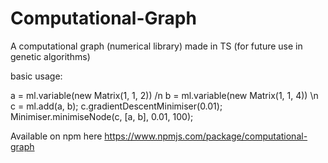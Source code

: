 # Computational-Graph
A computational graph (numerical library) made in TS (for future use in genetic algorithms)


basic usage:

a = ml.variable(new Matrix(1, 1, 2)) /n
b = ml.variable(new Matrix(1, 1, 4)) \n
c = ml.add(a, b);
c.gradientDescentMinimiser(0.01);
Minimiser.minimiseNode(c, [a, b], 0.01, 100);


Available on npm here https://www.npmjs.com/package/computational-graph


